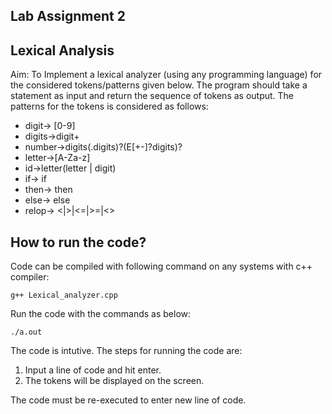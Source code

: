 ## Lab Assignment 2

## Lexical Analysis
Aim: To Implement a lexical analyzer (using any programming language) for the considered tokens/patterns given below. The program should take a statement as input and return the sequence of tokens as output.
The patterns for the tokens is considered as follows:

  - digit-> \[0-9]
  - digits->digit+
  - number->digits(.digits)?(E\[+-]?digits)?
  - letter->\[A-Za-z]
  - id->letter(letter | digit)
  - if-> if
  - then-> then
  - else-> else
  - relop-> <|>|<=|>=|<>

## How to run the code?
Code can be compiled with following command on any systems with c++ compiler:

```
g++ Lexical_analyzer.cpp
```
Run the code with the commands as below:

```
./a.out
```
The code is intutive.
The steps for running the code are:
1. Input a line of code and hit enter.
2. The tokens will be displayed on the screen.

The code must be re-executed to enter new line of code.
